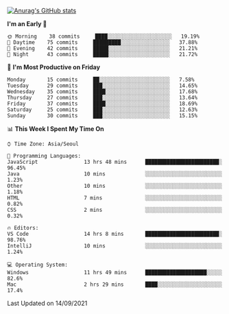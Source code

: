 
<!--
**BHyeonKim/BHyeonKim** is a ✨ _special_ ✨ repository because its `README.md` (this file) appears on your GitHub profile.

Here are some ideas to get you started:

- 🔭 I’m currently working on ...
- 🌱 I’m currently learning ...
- 👯 I’m looking to collaborate on ...
- 🤔 I’m looking for help with ...
- 💬 Ask me about ...
- 📫 How to reach me: ...
- 😄 Pronouns: ...
- ⚡ Fun fact: ...
-->
[![Anurag's GitHub stats](https://github-readme-stats.vercel.app/api?username=BHyeonKim&show_icons=true&theme=dark)
](https://github.com/anuraghazra/github-readme-stats)
<!--START_SECTION:waka-->
**I'm an Early 🐤** 

```text
🌞 Morning    38 commits     ████░░░░░░░░░░░░░░░░░░░░░   19.19% 
🌆 Daytime    75 commits     █████████░░░░░░░░░░░░░░░░   37.88% 
🌃 Evening    42 commits     █████░░░░░░░░░░░░░░░░░░░░   21.21% 
🌙 Night      43 commits     █████░░░░░░░░░░░░░░░░░░░░   21.72%

```
📅 **I'm Most Productive on Friday** 

```text
Monday       15 commits     ██░░░░░░░░░░░░░░░░░░░░░░░   7.58% 
Tuesday      29 commits     ███░░░░░░░░░░░░░░░░░░░░░░   14.65% 
Wednesday    35 commits     ████░░░░░░░░░░░░░░░░░░░░░   17.68% 
Thursday     27 commits     ███░░░░░░░░░░░░░░░░░░░░░░   13.64% 
Friday       37 commits     ████░░░░░░░░░░░░░░░░░░░░░   18.69% 
Saturday     25 commits     ███░░░░░░░░░░░░░░░░░░░░░░   12.63% 
Sunday       30 commits     ███░░░░░░░░░░░░░░░░░░░░░░   15.15%

```


📊 **This Week I Spent My Time On** 

```text
⌚︎ Time Zone: Asia/Seoul

💬 Programming Languages: 
JavaScript               13 hrs 48 mins      ████████████████████████░   96.45% 
Java                     10 mins             ░░░░░░░░░░░░░░░░░░░░░░░░░   1.23% 
Other                    10 mins             ░░░░░░░░░░░░░░░░░░░░░░░░░   1.18% 
HTML                     7 mins              ░░░░░░░░░░░░░░░░░░░░░░░░░   0.82% 
CSS                      2 mins              ░░░░░░░░░░░░░░░░░░░░░░░░░   0.32%

🔥 Editors: 
VS Code                  14 hrs 8 mins       ████████████████████████░   98.76% 
IntelliJ                 10 mins             ░░░░░░░░░░░░░░░░░░░░░░░░░   1.24%

💻 Operating System: 
Windows                  11 hrs 49 mins      ████████████████████░░░░░   82.6% 
Mac                      2 hrs 29 mins       ████░░░░░░░░░░░░░░░░░░░░░   17.4%

```


 Last Updated on 14/09/2021
<!--END_SECTION:waka-->

